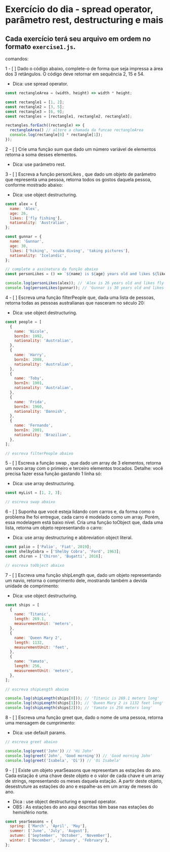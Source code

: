 # Exercício do dia - spread operator, parâmetro rest, destructuring e mais

## Cada exercício terá seu arquivo em ordem no formato `exercise1.js`.

comandos:

1 - [ ] Dado o código abaixo, complete-o de forma que seja impressa a área dos 3 retângulos. O código deve retornar em sequência 2, 15 e 54.
 - Dica: use spread operator.

```js
const rectangleArea = (width, height) => width * height;

const rectangle1 = [1, 2];
const rectangle2 = [3, 5];
const rectangle3 = [6, 9];
const rectangles = [rectangle1, rectangle2, rectangle3];

rectangles.forEach((rectangle) => {
  rectangleArea() // altere a chamada da funcao rectangleArea
  console.log(rectangle[0] * rectangle[1]);
});
```

2 - [ ] Crie uma função sum que dado um número variável de elementos retorna a soma desses elementos.
 - Dica: use parâmetro rest.

3 - [ ]  Escreva a função personLikes , que dado um objeto de parâmetro que representa uma pessoa, retorna todos os gostos daquela pessoa, conforme mostrado abaixo:
 - Dica: use object destructuring.

```js
const alex = {
  name: 'Alex',
  age: 26,
  likes: ['fly fishing'],
  nationality: 'Australian',
};

const gunnar = {
  name: 'Gunnar',
  age: 30,
  likes: ['hiking', 'scuba diving', 'taking pictures'],
  nationality: 'Icelandic',
};

// complete a assinatura da função abaixo
const personLikes = () => `${name} is ${age} years old and likes ${likes.join(', ')}.`;

console.log(personLikes(alex)); // 'Alex is 26 years old and likes fly fishing.'
console.log(personLikes(gunnar)); // 'Gunnar is 30 years old and likes hiking, scuba diving, taking pictures.'
```

4 - [ ] Escreva uma função filterPeople que, dada uma lista de pessoas, retorna todas as pessoas australianas que nasceram no século 20:
 - Dica: use object destructuring.

```js
const people = [
  {
    name: 'Nicole',
    bornIn: 1992,
    nationality: 'Australian',
  },
  {
    name: 'Harry',
    bornIn: 2008,
    nationality: 'Australian',
  },
  {
    name: 'Toby',
    bornIn: 1901,
    nationality: 'Australian',
  },
  {
    name: 'Frida',
    bornIn: 1960,
    nationality: 'Dannish',
  },
  {
    name: 'Fernando',
    bornIn: 2001,
    nationality: 'Brazilian',
  },
];

// escreva filterPeople abaixo
```

5 - [ ] Escreva a função swap , que dado um array de 3 elementos, retorna um novo array com o primeiro e terceiro elementos trocados. Detalhe: você precisa fazer essa função gastando 1 linha só:
 - Dica: use array destructuring.

```js
const myList = [1, 2, 3];

// escreva swap abaixo
```

6 - [ ] Suponha que você esteja lidando com carros e, da forma como o problema lhe foi entregue, cada carro é modelado como um array. Porém, essa modelagem está baixo nível. Cria uma função toObject que, dada uma lista, retorna um objeto representando o carro:
 - Dica: use array destructuring e abbreviation object literal.

```js
const palio = ['Palio', 'Fiat', 2019];
const shelbyCobra = ['Shelby Cobra', 'Ford', 1963];
const chiron = ['Chiron', 'Bugatti', 2016];

// escreva toObject abaixo
```

7 - [ ] Escreva uma função shipLength que, dado um objeto representando um navio, retorna o comprimento dele, mostrando também a devida unidade de comprimento:
 - Dica: use object destructuring.

```js
const ships = [
  {
    name: 'Titanic',
    length: 269.1,
    measurementUnit: 'meters',
  },
  {
    name: 'Queen Mary 2',
    length: 1132,
    measurementUnit: 'feet',
  },
  {
    name: 'Yamato',
    length: 256,
    measurementUnit: 'meters',
  },
];

// escreva shipLength abaixo

console.log(shipLength(ships[0])); // 'Titanic is 269.1 meters long'
console.log(shipLength(ships[1])); // 'Queen Mary 2 is 1132 feet long'
console.log(shipLength(ships[2])); // 'Yamato is 256 meters long'
```

8 - [ ] Escreva uma função greet que, dado o nome de uma pessoa, retorna uma mensagem de cumprimento:
  - Dica: use default params.

```js
// escreva greet abaixo

console.log(greet('John')) // 'Hi John'
console.log(greet('John', 'Good morning')) // 'Good morning John'
console.log(greet('Isabela', 'Oi')) // 'Oi Isabela'
```

9 - [ ] Existe um objeto yearSeasons que representam as estações do ano. Cada estação é uma chave deste objeto e o valor de cada chave é um array de strings, representando os meses daquela estação. A partir deste objeto, desestruture as estações do ano e espalhe-as em um array de meses do ano.
 - Dica : use object destructuring e spread operator.
 - OBS : As estações do ano aqui descritas têm base nas estações do hemisfério norte.

```js
const yearSeasons = {
  spring: ['March', 'April', 'May'],
  summer: ['June', 'July', 'August'],
  autumn: ['September', 'October', 'November'],
  winter: ['December', 'January', 'February'],
};
```